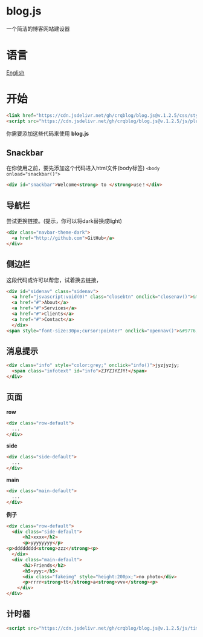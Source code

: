 # blog.js
一个简洁的博客网站建设器
# 语言
[English](https://github.com/crqblog/blog.js/)

# 开始
```html
<link href="https://cdn.jsdelivr.net/gh/crqblog/blog.js@v.1.2.5/css/style.css" rel="stylesheet">
<script src="https://cdn.jsdelivr.net/gh/crqblog/blog.js@v.1.2.5/js/plugins.js"></script>
```
你需要添加这些代码来使用 **blog.js**

## Snackbar
在你使用之前，要先添加这个代码进入html文件(body标签)
`<body onload="snackbar()">`
  
```html
<div id="snackbar">Welcome<strong> to </strong>use！</div>
```
## 导航栏
尝试更换链接。(提示，你可以将dark替换成light)
```html
<div class="navbar-theme-dark">
  <a href="http://github.com">GitHub</a>
</div>
```
## 侧边栏
这段代码或许可以帮您，试着换去链接，
```html
<div id="sidenav" class="sidenav">
  <a href="jsvascript:void(0)" class="closebtn" onclick="closenav()">&times;</a>
  <a href="#">About</a>
  <a href="#">Services</a>
  <a href="#">Clients</a>
  <a href="#">Contact</a>
  </div>
<span style="font-size:30px;cursor:pointer" onclick="opennav()">&#9776;</span>
```
## 消息提示
```html
<div class="info" style="color:grey;" onclick="info()">jyzjyzjy;
  <span class="infotext" id="info">ZJYZJYZJY!</span>
</div>
```
## 页面
**row**
```html
<div class="row-default">
  ...
</div>
```

**side**
```html
<div class="side-default">
  ...
</div>
```

**main**
```html
<div class="main-default">
  ...
</div>
```

**例子**
```html
<div class="row-default">
  <div class="side-default">
      <h2>xxxx</h2>
      <p>yyyyyyyy</p>
<p>dddddddd<strong>zzz</strong><p>
  </div>
  <div class="main-default">
      <h2>Friends</h2>
      <h5>yyy:</h5>
      <div class="fakeimg" style="height:200px;">no photo</div>
      <p>rrrr<strong>tt</strong>a<strong>vvv</strong><p>
    </div>
</div>
```
## 计时器
```html
<script src="https://cdn.jsdelivr.net/gh/crqblog/blog.js@v.1.2.5/js/timer.js"></script>
```
